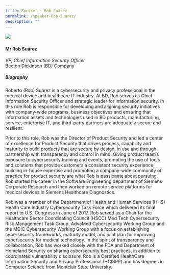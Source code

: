 ```yaml
---
title: Speaker – Rob Suárez
permalink: /speaker-Rob-Suarez/
description: ""
---
```

![](/images/Speakers/Rob%20Suárez.jpg)

#### **Mr Rob Suárez**

*VP, Chief Information Security Officer*  
Becton Dickinson (BD) Company

##### **Biography**
Roberto (Rob) Suárez is a cybersecurity and privacy professional in the medical device and healthcare IT industry.  At BD, Rob serves as Chief Information Security Officer and strategic leader for information security. In this role Rob is responsible for developing and aligning security initiatives with company-wide programs, business objectives and ensuring that information assets and technologies used in BD products, manufacturing, service, enterprise IT, and third-party partners are adequately secure and resilient.

Prior to this role, Rob was the Director of Product Security and led a center of excellence for Product Security that drives process, capability and maturity to build products that are secure by design, in use and through partnership with transparency and control in mind.  Giving product team’s exposure to cybersecurity training and events, promoting the use of tools and solutions that provide customers a consistent security experience, building in-house expertise and promoting a company-wide community of practice for product security are what Rob is passionate about pursuing.  Rob started his career in the Software Engineering department of Siemens Corporate Research and then worked on remote service platforms for medical devices in Siemens Healthcare Diagnostics.

Rob was a member of the Department of Health and Human Services (HHS) Health Care Industry Cybersecurity Task Force which delivered its final report to U.S. Congress in June of 2017. Rob served as a Chair for the Healthcare Sector Coordinating Council (HSCC) Med Tech Cybersecurity Risk Management Task Group, AdvaMed Cybersecurity Working Group and the MDIC Cybersecurity Working Group with a focus on establishing cybersecurity frameworks, maturity model, and joint plan for improving cybersecurity for medical technology.  In the spirit of transparency and collaboration, Rob has worked closely with the FDA and Department of Homeland Security on sharing cybersecurity best practices, in addition to coordinated vulnerability disclosure. Rob is a Certified HealthCare Information Security and Privacy Professional (HCISPP) and has degrees in Computer Science from Montclair State University.